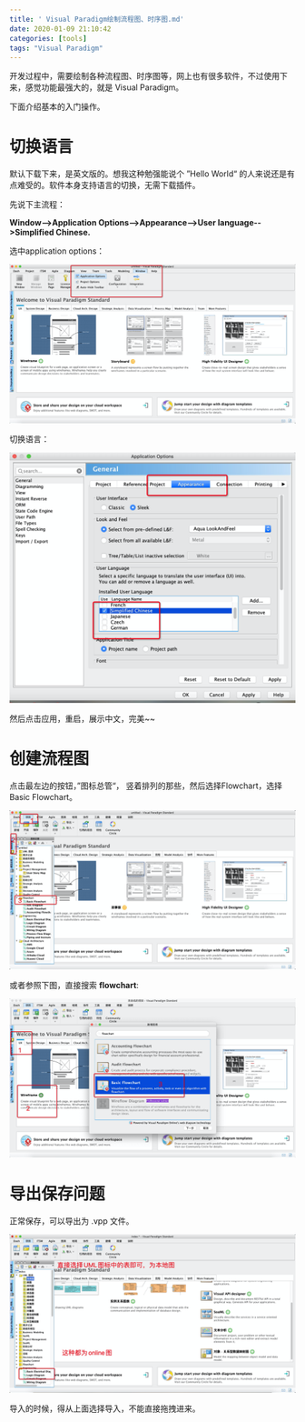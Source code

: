 ```yaml
---
title: ' Visual Paradigm绘制流程图、时序图.md'
date: 2020-01-09 21:10:42
categories: [tools]
tags: "Visual Paradigm"
---
```


开发过程中，需要绘制各种流程图、时序图等，网上也有很多软件，不过使用下来，感觉功能最强大的，就是 Visual Paradigm。

下面介绍基本的入门操作。

# 切换语言

默认下载下来，是英文版的。想我这种勉强能说个 ”Hello World“ 的人来说还是有点难受的。软件本身支持语言的切换，无需下载插件。

先说下主流程：


**Window-->Application Options-->Appearance-->User language-->Simplified Chinese.**

选中application options：

![](/images/vp-language-1.png)

切换语言：

![](/images/vp-language-2.png)

然后点击应用，重启，展示中文，完美~~

# 创建流程图

点击最左边的按钮，”图标总管“， 竖着排列的那些，然后选择Flowchart，选择Basic Flowchart。

![](/images/vp-flow-1.png)

或者参照下图，直接搜索 **flowchart**:

![](/images/vp-flow-2.png)

# 导出保存问题

正常保存，可以导出为 .vpp 文件。

![](/images/vp-save.png)

导入的时候，得从上面选择导入，不能直接拖拽进来。






